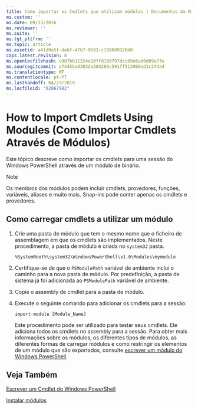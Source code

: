 ```yaml
---
title: Como importar os Cmdlets que utilizam módulos | Documentos da Microsoft
ms.custom: ''
ms.date: 09/13/2016
ms.reviewer: ''
ms.suite: ''
ms.tgt_pltfrm: ''
ms.topic: article
ms.assetid: a41d9e5f-de6f-47b7-9601-c108609320d0
caps.latest.revision: 8
ms.openlocfilehash: c007bb11324e10ffd100797dccd9e6ab0d09a73e
ms.sourcegitcommit: e7445ba8203da304286c591ff513900ad1c244a4
ms.translationtype: MT
ms.contentlocale: pt-PT
ms.lasthandoff: 04/23/2019
ms.locfileid: "62067982"
---
```

# <a name="how-to-import-cmdlets-using-modules"></a>How to Import Cmdlets Using Modules (Como Importar Cmdlets Através de Módulos)

Este tópico descreve como importar os cmdlets para uma sessão do Windows PowerShell através de um módulo de binário.

> [!NOTE]
> Os membros dos módulos podem incluir cmdlets, provedores, funções, variáveis, aliases e muito mais. Snap-ins pode conter apenas os cmdlets e provedores.

## <a name="how-to-load-cmdlets-using-a-module"></a>Como carregar cmdlets a utilizar um módulo

1. Crie uma pasta de módulo que tem o mesmo nome que o ficheiro de assemblagem em que os cmdlets são implementados. Neste procedimento, a pasta de módulo é criada no `system32` pasta.

   `%SystemRoot%\system32\WindowsPowerShell\v1.0\Modules\mymodule`

2. Certifique-se de que o `PSModulePath` variável de ambiente inclui o caminho para a nova pasta de módulo. Por predefinição, a pasta de sistema já foi adicionada ao `PSModulePath` variável de ambiente.

3. Copie o assembly de cmdlet para a pasta de módulo.

4. Execute o seguinte comando para adicionar os cmdlets para a sessão:

   `import-module [Module_Name]`

   Este procedimento pode ser utilizado para testar seus cmdlets. Ele adiciona todos os cmdlets no assembly para a sessão. Para obter mais informações sobre os módulos, os diferentes tipos de módulos, as diferentes formas de carregar módulos e como restringir os elementos de um módulo que são exportados, consulte [escrever um módulo do Windows PowerShell](../module/writing-a-windows-powershell-module.md).

## <a name="see-also"></a>Veja Também

[Escrever um Cmdlet do Windows PowerShell](./writing-a-windows-powershell-cmdlet.md)

[Instalar módulos](../module/installing-a-powershell-module.md)